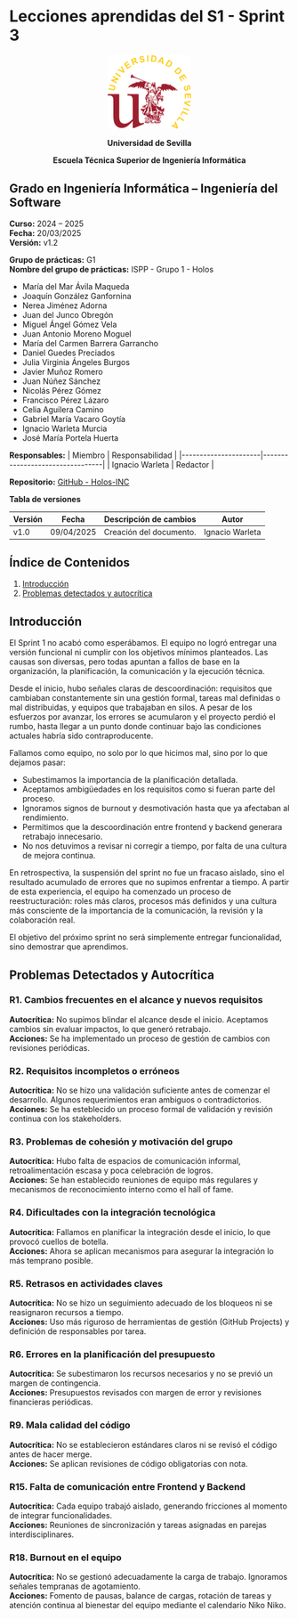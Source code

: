 # Lecciones aprendidas del S1 - Sprint 3

<p align="center">
  <img src="https://raw.githubusercontent.com/Holos-INC/Docusaurus-Holos/main/static/img/universidad-de-sevilla-logo.png" alt="Universidad de Sevilla" width="150"/>
</p>
<p align="center">
  <strong>Universidad de Sevilla</strong> 
</p>
<p align="center">
  <strong>Escuela Técnica Superior de Ingeniería Informática</strong>  
</p>

## **Grado en Ingeniería Informática – Ingeniería del Software**

**Curso:** 2024 – 2025  
**Fecha:** 20/03/2025  
**Versión:** v1.2

**Grupo de prácticas:** G1  
**Nombre del grupo de prácticas:** ISPP - Grupo 1 - Holos
- María del Mar Ávila Maqueda  
- Joaquín González Ganfornina  
- Nerea Jiménez Adorna  
- Juan del Junco Obregón  
- Miguel Ángel Gómez Vela  
- Juan Antonio Moreno Moguel  
- María del Carmen Barrera Garrancho  
- Daniel Guedes Preciados  
- Julia Virginia Ángeles Burgos  
- Javier Muñoz Romero  
- Juan Núñez Sánchez  
- Nicolás Pérez Gómez  
- Francisco Pérez Lázaro  
- Celia Aguilera Camino  
- Gabriel María Vacaro Goytía  
- Ignacio Warleta Murcia  
- José María Portela Huerta 

**Responsables:**
| Miembro              | Responsabilidad                 |
|----------------------|---------------------------------|
| Ignacio Warleta  |  Redactor                      |


**Repositorio:** [GitHub - Holos-INC](https://github.com/Holos-INC/Docusaurus-Holos)


**Tabla de versiones**

| Versión | Fecha       | Descripción de cambios | Autor                 |
|---------|------------|------------------------|------------------------|
| v1.0    | 09/04/2025 | Creación del documento. | Ignacio Warleta  |



## Índice de Contenidos
1. [Introducción](#introducción)
2. [Problemas detectados y autocrítica](#problemas-detectados-y-autocrítica)



## Introducción

El Sprint 1 no acabó como esperábamos. El equipo no logró entregar una versión funcional ni cumplir con los objetivos mínimos planteados. Las causas son diversas, pero todas apuntan a fallos de base en la organización, la planificación, la comunicación y la ejecución técnica.

Desde el inicio, hubo señales claras de descoordinación: requisitos que cambiaban constantemente sin una gestión formal, tareas mal definidas o mal distribuidas, y equipos que trabajaban en silos. A pesar de los esfuerzos por avanzar, los errores se acumularon y el proyecto perdió el rumbo, hasta llegar a un punto donde continuar bajo las condiciones actuales habría sido contraproducente.

Fallamos como equipo, no solo por lo que hicimos mal, sino por lo que dejamos pasar:
- Subestimamos la importancia de la planificación detallada.
- Aceptamos ambigüedades en los requisitos como si fueran parte del proceso.
- Ignoramos signos de burnout y desmotivación hasta que ya afectaban al rendimiento.
- Permitimos que la descoordinación entre frontend y backend generara retrabajo innecesario.
- No nos detuvimos a revisar ni corregir a tiempo, por falta de una cultura de mejora continua.

En retrospectiva, la suspensión del sprint no fue un fracaso aislado, sino el resultado acumulado de errores que no supimos enfrentar a tiempo.
A partir de esta experiencia, el equipo ha comenzado un proceso de reestructuración: roles más claros, procesos más definidos y una cultura más consciente de la importancia de la comunicación, la revisión y la colaboración real.

El objetivo del próximo sprint no será simplemente entregar funcionalidad, sino demostrar que aprendimos. 

## Problemas Detectados y Autocrítica

### R1. Cambios frecuentes en el alcance y nuevos requisitos  
**Autocrítica:** No supimos blindar el alcance desde el inicio. Aceptamos cambios sin evaluar impactos, lo que generó retrabajo.  
**Acciones:** Se ha implementado un proceso de gestión de cambios con revisiones periódicas.

### R2. Requisitos incompletos o erróneos  
**Autocrítica:** No se hizo una validación suficiente antes de comenzar el desarrollo. Algunos requerimientos eran ambiguos o contradictorios.  
**Acciones:** Se ha esteblecido un proceso formal de validación y revisión continua con los stakeholders.

### R3. Problemas de cohesión y motivación del grupo  
**Autocrítica:** Hubo falta de espacios de comunicación informal, retroalimentación escasa y poca celebración de logros.  
**Acciones:** Se han establecido reuniones de equipo más regulares y mecanismos de reconocimiento interno como el hall of fame.

### R4. Dificultades con la integración tecnológica  
**Autocrítica:** Fallamos en planificar la integración desde el inicio, lo que provocó cuellos de botella.  
**Acciones:** Ahora se aplican mecanismos para asegurar la integración lo más temprano posible.

### R5. Retrasos en actividades claves  
**Autocrítica:** No se hizo un seguimiento adecuado de los bloqueos ni se reasignaron recursos a tiempo.  
**Acciones:** Uso más riguroso de herramientas de gestión (GitHub Projects) y definición de responsables por tarea.

### R6. Errores en la planificación del presupuesto  
**Autocrítica:** Se subestimaron los recursos necesarios y no se previó un margen de contingencia.  
**Acciones:** Presupuestos revisados con margen de error y revisiones financieras periódicas.

### R9. Mala calidad del código  
**Autocrítica:** No se establecieron estándares claros ni se revisó el código antes de hacer merge.  
**Acciones:** Se aplican revisiones de código obligatorias con nota.

### R15. Falta de comunicación entre Frontend y Backend  
**Autocrítica:** Cada equipo trabajó aislado, generando fricciones al momento de integrar funcionalidades.  
**Acciones:** Reuniones de sincronización y tareas asignadas en parejas interdisciplinares.

### R18. Burnout en el equipo  
**Autocrítica:** No se gestionó adecuadamente la carga de trabajo. Ignoramos señales tempranas de agotamiento.  
**Acciones:** Fomento de pausas, balance de cargas, rotación de tareas y atención continua al bienestar del equipo mediante el calendario Niko Niko.